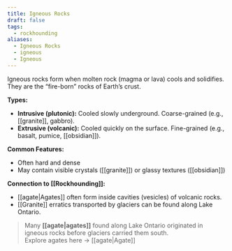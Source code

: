 ```yaml
---
title: Igneous Rocks
draft: false
tags:
  - rockhounding
aliases:
  - Igneous Rocks
  - igneous
  - Igneous
---
```

Igneous rocks form when molten rock (magma or lava) cools and solidifies. They are the “fire-born” rocks of Earth’s crust.

**Types:**  
- **Intrusive (plutonic):** Cooled slowly underground. Coarse-grained (e.g., [[granite]], gabbro).  
- **Extrusive (volcanic):** Cooled quickly on the surface. Fine-grained (e.g., basalt, pumice, [[obsidian]]).  

**Common Features:**  
- Often hard and dense  
- May contain visible crystals ([[granite]]) or glassy textures ([[obsidian]])  

**Connection to [[Rockhounding]]:**  
- [[agate|Agates]] often form inside cavities (vesicles) of volcanic rocks.  
- [[Granite]] erratics transported by glaciers can be found along Lake Ontario.  


> Many **[[agate|agates]]** found along Lake Ontario originated in igneous rocks before glaciers carried them south.  
> Explore agates here → [[agate|Agate]]

